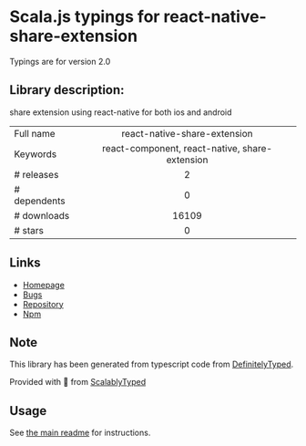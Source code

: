 
# Scala.js typings for react-native-share-extension

Typings are for version 2.0

## Library description:
share extension using react-native for both ios and android

|                    |                 |
| ------------------ | :-------------: |
| Full name          | react-native-share-extension |
| Keywords           | react-component, react-native, share-extension |
| # releases         | 2 |
| # dependents       | 0 |
| # downloads        | 16109 |
| # stars            | 0 |

## Links
- [Homepage](https://github.com/alinz/react-native-share-extension)
- [Bugs](https://github.com/alinz/react-native-share-extension)
- [Repository](https://github.com/alinz/react-native-share-extension)
- [Npm](https://www.npmjs.com/package/react-native-share-extension)
    


## Note
This library has been generated from typescript code from [DefinitelyTyped](https://definitelytyped.org).

Provided with :purple_heart: from [ScalablyTyped](https://github.com/oyvindberg/ScalablyTyped)

## Usage
See [the main readme](../../readme.md) for instructions.


